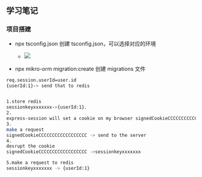 ## 学习笔记

### 项目搭建

- npx tsconfig.json 创建 tsconfig.json，可以选择对应的环境

  - ![](https://cdn.jsdelivr.net/gh/kitety/blog_img/img/20200923094912.png)

- npx mikro-orm migration:create 创建 migrations 文件

```bash
req.session.userId=user.id
{userId:1}-> send that to redis


1.store redis
sessionkeyxxxxxxx->{userId:1}.
2.
express-session will set a cookie on my browser signedCookieCCCCCCCCCCCCCCCCCC(对sessionkeyxxxxxxx的签名)
3.
make a request
signedCookieCCCCCCCCCCCCCCCCCC -> send to the server
4.
desrupt the cookie
signedCookieCCCCCCCCCCCCCCCCCC ->sessionkeyxxxxxxx

5.make a request to redis
sessionkeyxxxxxxx -> {userId:1}

```
